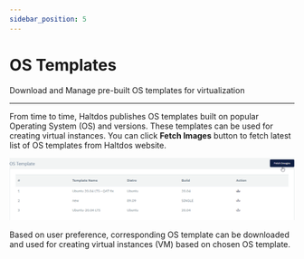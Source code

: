 ```yaml
---
sidebar_position: 5
---
```


# OS Templates

Download and Manage pre-built OS templates for virtualization

---

From time to time, Haltdos publishes OS templates built on popular Operating System (OS) and versions. These templates can be used for creating virtual instances. You can click **Fetch Images** button to fetch latest list of OS templates from Haltdos website.  

![OS Templates](/img/platform/templates.png)  

Based on user preference, corresponding OS template can be downloaded and used for creating virtual instances (VM) based on chosen OS template.  


